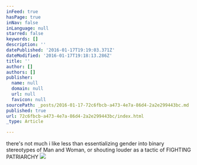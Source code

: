 ```yaml
---
inFeed: true
hasPage: true
inNav: false
inLanguage: null
starred: false
keywords: []
description: ''
datePublished: '2016-01-17T19:19:03.371Z'
dateModified: '2016-01-17T19:18:13.286Z'
title: ''
author: []
authors: []
publisher:
  name: null
  domain: null
  url: null
  favicon: null
sourcePath: _posts/2016-01-17-72c6fbcb-a473-4e7a-86d4-2a2e299443bc.md
published: true
url: 72c6fbcb-a473-4e7a-86d4-2a2e299443bc/index.html
_type: Article

---
```

there's not much i like less than essentializing gender into binary stereotypes of Man and Woman, or shouting louder as a tactic of FIGHTING PATRIARCHY
![](https://the-grid-user-content.s3-us-west-2.amazonaws.com/c145fb80-2e81-477e-b293-42d41ac02dec.jpg)